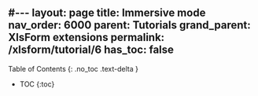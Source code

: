 #---
layout: page
title: Immersive mode
nav_order: 6000
parent: Tutorials
grand_parent: XlsForm extensions
permalink: /xlsform/tutorial/6
has_toc: false
---
Table of Contents
{: .no_toc .text-delta }

- TOC
{:toc}

